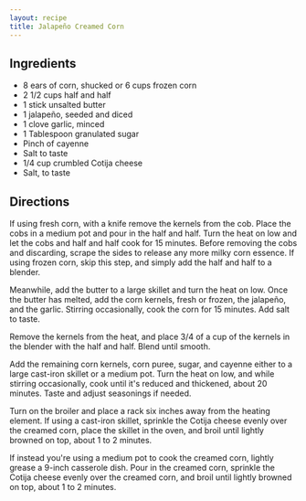 ```yaml
---
layout: recipe
title: Jalapeño Creamed Corn
---
```


## Ingredients

* 8 ears of corn, shucked or 6 cups frozen corn
* 2 1/2 cups half and half
* 1 stick unsalted butter
* 1 jalapeño, seeded and diced
* 1 clove garlic, minced
* 1 Tablespoon granulated sugar
* Pinch of cayenne
* Salt to taste
* 1/4 cup crumbled Cotija cheese
* Salt, to taste

## Directions

If using fresh corn, with a knife remove the kernels from the cob. Place
the cobs in a medium pot and pour in the half and half. Turn the heat on
low and let the cobs and half and half cook for 15 minutes. Before
removing the cobs and discarding, scrape the sides to release any more
milky corn essence. If using frozen corn, skip this step, and simply add
the half and half to a blender.

Meanwhile, add the butter to a large skillet and turn the heat on low.
Once the butter has melted, add the corn kernels, fresh or frozen, the
jalapeño, and the garlic. Stirring occasionally, cook the corn for 15
minutes. Add salt to taste.

Remove the kernels from the heat, and place 3/4 of a cup of the kernels
in the blender with the half and half. Blend until smooth.

Add the remaining corn kernels, corn puree, sugar, and cayenne either to
a large cast-iron skillet or a medium pot. Turn the heat on low, and
while stirring occasionally, cook until it's reduced and thickened,
about 20 minutes. Taste and adjust seasonings if needed.

Turn on the broiler and place a rack six inches away from the heating
element. If using a cast-iron skillet, sprinkle the Cotija cheese evenly
over the creamed corn, place the skillet in the oven, and broil until
lightly browned on top, about 1 to 2 minutes.

If instead you're using a medium pot to cook the creamed corn, lightly
grease a 9-inch casserole dish. Pour in the creamed corn, sprinkle the
Cotija cheese evenly over the creamed corn, and broil until lightly
browned on top, about 1 to 2 minutes.
